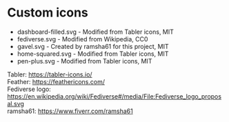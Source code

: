 # Custom icons

- dashboard-filled.svg - Modified from Tabler icons, MIT  
- fediverse.svg - Modified from Wikipedia, CC0  
- gavel.svg - Created by ramsha61 for this project, MIT  
- home-squared.svg - Modified from Tabler icons, MIT  
- pen-plus.svg - Modified from Tabler icons, MIT  

Tabler: https://tabler-icons.io/  
Feather: https://feathericons.com/  
Fediverse logo: https://en.wikipedia.org/wiki/Fediverse#/media/File:Fediverse_logo_proposal.svg  
ramsha61: https://www.fiverr.com/ramsha61  
